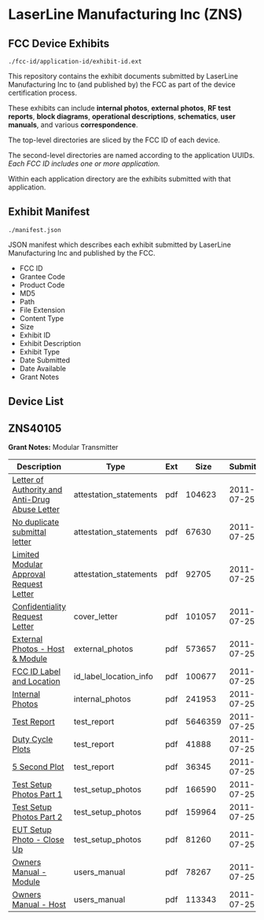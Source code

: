 # LaserLine Manufacturing Inc (ZNS)
## FCC Device Exhibits

```
./fcc-id/application-id/exhibit-id.ext
```

This repository contains the exhibit documents submitted by LaserLine Manufacturing Inc to (and published by) the FCC as part of the device certification process.

These exhibits can include **internal photos**, **external photos**, **RF test reports**, **block diagrams**, **operational descriptions**, **schematics**, **user manuals**, and various **correspondence**.

The top-level directories are sliced by the FCC ID of each device.

The second-level directories are named according to the application UUIDs. *Each FCC ID includes one or more application.*

Within each application directory are the exhibits submitted with that application. 

## Exhibit Manifest

```
./manifest.json
```

JSON manifest which describes each exhibit submitted by LaserLine Manufacturing Inc and published by the FCC.

- FCC ID
- Grantee Code
- Product Code
- MD5
- Path
- File Extension
- Content Type
- Size
- Exhibit ID
- Exhibit Description
- Exhibit Type
- Date Submitted
- Date Available
- Grant Notes

## Device List
## ZNS40105
**Grant Notes:** Modular Transmitter

| Description | Type | Ext | Size | Submitted | Available |
| ----------- | ---- | --- | ---- | --------- | --------- |
| [Letter of Authority and Anti-Drug Abuse Letter](ZNS40105/b9ad0b65ba88dfd7a7d172f2083ad266/1508702.pdf) | attestation_statements | pdf | 104623 | 2011-07-25 | 2011-07-25 |
| [No duplicate submittal letter](ZNS40105/b9ad0b65ba88dfd7a7d172f2083ad266/1508703.pdf) | attestation_statements | pdf | 67630 | 2011-07-25 | 2011-07-25 |
| [Limited Modular Approval Request Letter](ZNS40105/b9ad0b65ba88dfd7a7d172f2083ad266/1508719.pdf) | attestation_statements | pdf | 92705 | 2011-07-25 | 2011-07-25 |
| [Confidentiality Request Letter](ZNS40105/b9ad0b65ba88dfd7a7d172f2083ad266/1508705.pdf) | cover_letter | pdf | 101057 | 2011-07-25 | 2011-07-25 |
| [External Photos - Host & Module](ZNS40105/b9ad0b65ba88dfd7a7d172f2083ad266/1508706.pdf) | external_photos | pdf | 573657 | 2011-07-25 | 2011-07-25 |
| [FCC ID Label and Location](ZNS40105/b9ad0b65ba88dfd7a7d172f2083ad266/1508707.pdf) | id_label_location_info | pdf | 100677 | 2011-07-25 | 2011-07-25 |
| [Internal Photos](ZNS40105/b9ad0b65ba88dfd7a7d172f2083ad266/1508708.pdf) | internal_photos | pdf | 241953 | 2011-07-25 | 2011-07-25 |
| [Test Report](ZNS40105/b9ad0b65ba88dfd7a7d172f2083ad266/1508711.pdf) | test_report | pdf | 5646359 | 2011-07-25 | 2011-07-25 |
| [Duty Cycle Plots](ZNS40105/b9ad0b65ba88dfd7a7d172f2083ad266/1508715.pdf) | test_report | pdf | 41888 | 2011-07-25 | 2011-07-25 |
| [5 Second Plot](ZNS40105/b9ad0b65ba88dfd7a7d172f2083ad266/1508716.pdf) | test_report | pdf | 36345 | 2011-07-25 | 2011-07-25 |
| [Test Setup Photos Part 1](ZNS40105/b9ad0b65ba88dfd7a7d172f2083ad266/1508712.pdf) | test_setup_photos | pdf | 166590 | 2011-07-25 | 2011-07-25 |
| [Test Setup Photos Part 2](ZNS40105/b9ad0b65ba88dfd7a7d172f2083ad266/1508713.pdf) | test_setup_photos | pdf | 159964 | 2011-07-25 | 2011-07-25 |
| [EUT Setup Photo - Close Up](ZNS40105/b9ad0b65ba88dfd7a7d172f2083ad266/1508714.pdf) | test_setup_photos | pdf | 81260 | 2011-07-25 | 2011-07-25 |
| [Owners Manual - Module](ZNS40105/b9ad0b65ba88dfd7a7d172f2083ad266/1508717.pdf) | users_manual | pdf | 78267 | 2011-07-25 | 2011-07-25 |
| [Owners Manual - Host](ZNS40105/b9ad0b65ba88dfd7a7d172f2083ad266/1508718.pdf) | users_manual | pdf | 113343 | 2011-07-25 | 2011-07-25 |
